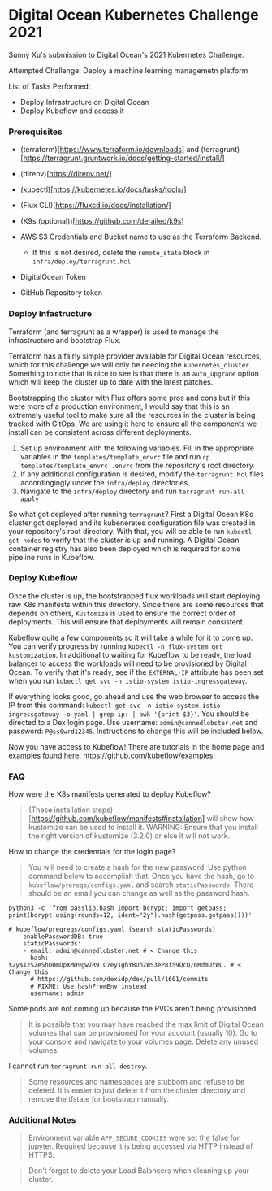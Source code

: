 # Digital Ocean Kubernetes Challenge 2021

Sunny Xu's submission to Digital Ocean's 2021 Kubernetes Challenge.

Attempted Challenge: Deploy a machine learning managemetn platform

List of Tasks Performed:

- Deploy Infrastructure on Digital Ocean
- Deploy Kubeflow and access it

### Prerequisites

- (terraform)[https://www.terraform.io/downloads] and (terragrunt)[https://terragrunt.gruntwork.io/docs/getting-started/install/]
- (direnv)[https://direnv.net/]
- (kubectl)[https://kubernetes.io/docs/tasks/tools/]
- (Flux CLI)[https://fluxcd.io/docs/installation/]
- (K9s (optional))[https://github.com/derailed/k9s]

- AWS S3 Credentials and Bucket name to use as the Terraform Backend.
  - If this is not desired, delete the `remote_state` block in `infra/deploy/terragrunt.hcl`
- DigitalOcean Token
- GitHub Repository token

### Deploy Infastructure

Terraform (and terragrunt as a wrapper) is used to manage the infrastructure and bootstrap Flux.

Terraform has a fairly simple provider available for Digital Ocean resources, which for this challenge we will only be needing the `kubernetes_cluster`. Something to note that is nice to see is that there is an `auto_upgrade` option which will keep the cluster up to date with the latest patches.

Bootstrapping the cluster with Flux offers some pros and cons but if this were more of a production environment, I would say that this is an extremely useful tool to make sure all the resources in the cluster is being tracked with GitOps. We are using it here to ensure all the components we install can be consistent across different deployments.

1. Set up environment with the following variables. Fill in the appropriate variables in the `templates/template_envrc` file and run `cp templates/template_envrc .envrc` from the repository's root directory.
2. If any additional configuration is desired, modify the `terragrunt.hcl` files accordingingly under the `infra/deploy` directories.
3. Navigate to the `infra/deploy` directory and run `terragrunt run-all apply`

So what got deployed after running `terragrunt`? First a Digital Ocean K8s cluster got deployed and its kubeneretes configuration file was created in your repository's root directory. With that, you will be able to run `kubectl get nodes` to verify that the cluster is up and running. A Digital Ocean container registry has also been deployed which is required for some pipeline runs in Kubeflow.


### Deploy Kubeflow

Once the cluster is up, the bootstrapped flux workloads will start deploying raw K8s manifests within this directory. Since there are some resources that depends on others, `Kustomize` is used to ensure the correct order of deployments. This will ensure that deployments will remain consistent.

Kubeflow quite a few components so it will take a while for it to come up. You can verify progress by running `kubectl -n flux-system get kustomization`. In additional to waiting for Kubeflow to be ready, the load balancer to access the workloads will need to be provisioned by Digital Ocean. To verify that it's ready, see if the `EXTERNAL-IP` attribute has been set when you run `kubectl get svc -n istio-system istio-ingressgateway`.

If everything looks good, go ahead and use the web browser to access the IP from this command: `kubectl get svc -n istio-system istio-ingressgateway -o yaml | grep ip: | awk '{print $3}'`. You should be directed to a Dex login page. Use username: `admin@cannedlobster.net` and password: `P@ss0wrd12345`. Instructions to change this will be included below.

Now you have access to Kubeflow! There are tutorials in the home page and examples found here: https://github.com/kubeflow/examples.

### FAQ

How were the K8s manifests generated to deploy Kubeflow?

> (These installation steps)[https://github.com/kubeflow/manifests#installation] will show how kustomize can be used to install it. WARNING: Ensure that you install the right version of kustomize (3.2.0) or else it will not work.

How to change the credentials for the login page?

> You will need to create a hash for the new password. Use python command below to accomplish that. Once you have the hash, go to `kubeflow/prereqs/configs.yaml` and search `staticPasswords`. There should be an email you can change as well as the password hash. 

```
python3 -c 'from passlib.hash import bcrypt; import getpass; print(bcrypt.using(rounds=12, ident="2y").hash(getpass.getpass()))'

# kubeflow/preqreqs/configs.yaml (search staticPasswords)
    enablePasswordDB: true
    staticPasswords:
    - email: admin@cannedlobster.net # < Change this
      hash: $2y$12$2eShO0mUpXMD9gw7R9.C7ey1ghYBUhZWS3eP8iS9QcQ/nMdmUtWC. # < Change this
      # https://github.com/dexidp/dex/pull/1601/commits
      # FIXME: Use hashFromEnv instead
      username: admin
```

Some pods are not coming up because the PVCs aren't being provisioned.

> It is possible that you may have reached the max limit of Digital Ocean volumes that can be provisioned for your account (usually 10). Go to your console and navigate to your volumes page. Delete any unused volumes.

I cannot run `terragrunt run-all destroy`.

> Some resources and namespaces are stubborn and refuse to be deleted. It is easier to just delete it from the cluster directory and remove the tfstate for bootstrap manually.

### Additional Notes

> Environment variable `APP_SECURE_COOKIES` were set the false for jupyter. Required because it is being accessed via HTTP instead of HTTPS.

> Don't forget to delete your Load Balancers when cleaning up your cluster.
